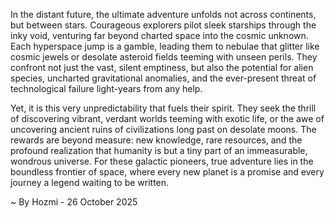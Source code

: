 
In the distant future, the ultimate adventure unfolds not across continents, but between stars. Courageous explorers pilot sleek starships through the inky void, venturing far beyond charted space into the cosmic unknown. Each hyperspace jump is a gamble, leading them to nebulae that glitter like cosmic jewels or desolate asteroid fields teeming with unseen perils. They confront not just the vast, silent emptiness, but also the potential for alien species, uncharted gravitational anomalies, and the ever-present threat of technological failure light-years from any help.

Yet, it is this very unpredictability that fuels their spirit. They seek the thrill of discovering vibrant, verdant worlds teeming with exotic life, or the awe of uncovering ancient ruins of civilizations long past on desolate moons. The rewards are beyond measure: new knowledge, rare resources, and the profound realization that humanity is but a tiny part of an immeasurable, wondrous universe. For these galactic pioneers, true adventure lies in the boundless frontier of space, where every new planet is a promise and every journey a legend waiting to be written.

~ By Hozmi - 26 October 2025
